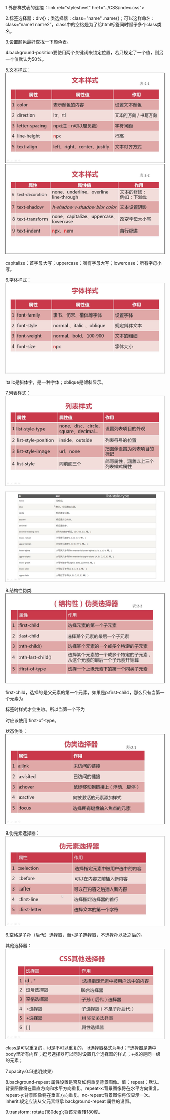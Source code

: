 1.外部样式表的连接：link rel="stylesheet" href="../CSS/index.css">

2.标签选择器：div{}；类选择器：class="name" .name{}；可以这样命名：class=“name1 name2”，class中的空格是为了给html标签同时赋予多个class类名。

3.设置颜色最好查找一下颜色表。

4.background-position要使用两个关键词来锁定位置，若只规定了一个值，则另一个值默认为50%。

5.文本样式：![image](https://github.com/xingminglyx/JavaWeb/blob/master/images/9.jpg)
![image](https://github.com/xingminglyx/JavaWeb/blob/master/images/8.jpg)

capitalize：首字母大写；uppercase：所有字母大写；lowercase：所有字母小写。

6.字体样式：![image](https://github.com/xingminglyx/JavaWeb/blob/master/images/10.jpg)

italic是斜体字，是一种字体；oblique是倾斜显示。

7.列表样式：![image](https://github.com/xingminglyx/JavaWeb/blob/master/images/11.jpg)

![image](https://github.com/xingminglyx/JavaWeb/blob/master/images/12.jpg)

8.结构性伪类:![image](https://github.com/xingminglyx/JavaWeb/blob/master/images/14.jpg)

first-child，选择的是父元素的第一个元素，如果是p:first-child，那么只有当第一个元素为<p>标签时样式才会生效。所以当第一个不为<p>时应该使用:first-of-type。

状态伪类：![image](https://github.com/xingminglyx/JavaWeb/blob/master/images/13.jpg)

9.伪元素选择器：![image](https://github.com/xingminglyx/JavaWeb/blob/master/images/15.jpg)

6.空格是子孙（后代）选择器，而>是子选择器，不选择孙以及之后的。

其他选择器：![image](https://github.com/xingminglyx/JavaWeb/blob/master/images/16.jpg)

class是可以重复的，id是不可以重复的，id选择器格式为#id；*选择器是选中body里所有内容；逗号选择器可以同时设置几个选择器的样式；+找的是同一级的元素；

7.opacity:0.5(透明效果)

8.background-repeat 属性设置是否及如何重复背景图像。值：repeat：默认。背景图像将在垂直方向和水平方向重复。repeat-x:背景图像将在水平方向重复。repeat-y:背景图像将在垂直方向重复。no-repeat:背景图像将仅显示一次。inherit:规定应该从父元素继承 background-repeat 属性的设置。

9.transform: rotate(180deg);将该元素转180度。
